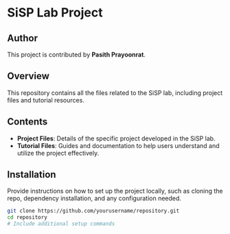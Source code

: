 # SiSP Lab Project

## Author
This project is contributed by **Pasith Prayoonrat**.

## Overview
This repository contains all the files related to the SiSP lab, including project files and tutorial resources. 

## Contents
- **Project Files**: Details of the specific project developed in the SiSP lab.
- **Tutorial Files**: Guides and documentation to help users understand and utilize the project effectively.

## Installation
Provide instructions on how to set up the project locally, such as cloning the repo, dependency installation, and any configuration needed.

```bash
git clone https://github.com/yourusername/repository.git
cd repository
# Include additional setup commands
